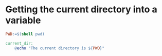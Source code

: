 # Getting the current directory into a variable

```makefile
PWD:=$(shell pwd)

current_dir:
	@echo "The current directory is ${PWD}"
```
